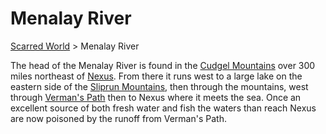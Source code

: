 # Menalay River 
[Scarred World](./scarred-world.md) > Menalay River

The head of the Menalay River is found in the [Cudgel Mountains](./cudgel-mountains.md) over 300 miles northeast of [Nexus](./city.md). From there it runs west to a large lake on the eastern side of the [Sliprun Mountains](./sliprun-mountains.md), then through the mountains, west through [Verman's Path](./vermans-path.md) then to Nexus where it meets the sea. Once an excellent source of both fresh water and fish the waters than reach Nexus are now poisoned by the runoff from Verman's Path.
